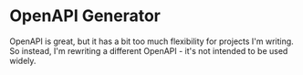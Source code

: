 # OpenAPI Generator

OpenAPI is great, but it has a bit too much flexibility for projects I'm writing. So instead, I'm rewriting a different OpenAPI - it's not intended to be used widely. 
